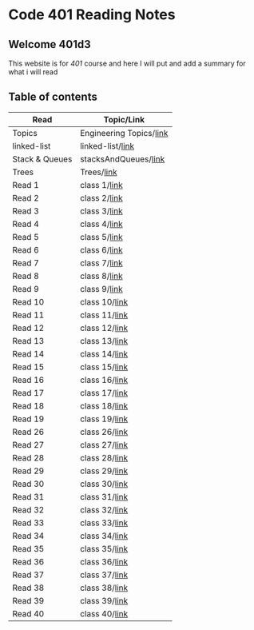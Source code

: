 # Code 401 Reading Notes

## Welcome 401d3

This website is for *401* course and here I will put and add a summary for what i will read 

## Table of contents

| Read    | Topic/Link |
|---------|-----|
| Topics  | Engineering Topics/[link](https://ruwaid-401-advanced-javascript.github.io/reading-Notes/EngineeringTopics)  |
| linked-list| linked-list/[link](https://ruwaid-401-advanced-javascript.github.io/reading-Notes/linked-list)            |
| Stack & Queues| stacksAndQueues/[link](https://ruwaid-401-advanced-javascript.github.io/reading-Notes/stacksAndQueues) |
| Trees   | Trees/[link](https://ruwaid-401-advanced-javascript.github.io/reading-Notes/trees)                           |
| Read 1  | class 1/[link](https://ruwaid-401-advanced-javascript.github.io/reading-Notes/class-01)                      |
| Read 2  | class 2/[link](https://ruwaid-401-advanced-javascript.github.io/reading-Notes/class-02)                      |
| Read 3  | class 3/[link](https://ruwaid-401-advanced-javascript.github.io/reading-Notes/class-03)                      |
| Read 4  | class 4/[link](https://ruwaid-401-advanced-javascript.github.io/reading-Notes/class-04)                      |
| Read 5  | class 5/[link](https://ruwaid-401-advanced-javascript.github.io/reading-Notes/class-05)                      |
| Read 6  | class 6/[link](https://ruwaid-401-advanced-javascript.github.io/reading-Notes/class-06)                      |
| Read 7  | class 7/[link](https://ruwaid-401-advanced-javascript.github.io/reading-Notes/class-07)                      |
| Read 8  | class 8/[link](https://ruwaid-401-advanced-javascript.github.io/reading-Notes/class-08)                      |
| Read 9  | class 9/[link](https://ruwaid-401-advanced-javascript.github.io/reading-Notes/class-09)                      |
| Read 10 | class 10/[link](https://ruwaid-401-advanced-javascript.github.io/reading-Notes/stacksAndQueues)              |
| Read 11 | class 11/[link](https://ruwaid-401-advanced-javascript.github.io/reading-Notes/class-11)                     |
| Read 12 | class 12/[link](https://ruwaid-401-advanced-javascript.github.io/reading-Notes/class-12)                     |
| Read 13 | class 13/[link](https://ruwaid-401-advanced-javascript.github.io/reading-Notes/class-13)                     |
| Read 14 | class 14/[link](https://ruwaid-401-advanced-javascript.github.io/reading-Notes/class-14)                     |
| Read 15 | class 15/[link](https://ruwaid-401-advanced-javascript.github.io/reading-Notes/trees)                        |
| Read 16 | class 16/[link](https://ruwaid-401-advanced-javascript.github.io/reading-Notes/class-16)                     |
| Read 17 | class 17/[link](https://ruwaid-401-advanced-javascript.github.io/reading-Notes/class-17)                     |
| Read 18 | class 18/[link](https://ruwaid-401-advanced-javascript.github.io/reading-Notes/class-18)                     |
| Read 19 | class 19/[link](https://ruwaid-401-advanced-javascript.github.io/reading-Notes/class-19)                     |
| Read 26 | class 26/[link](https://ruwaid-401-advanced-javascript.github.io/reading-Notes/class-26)                     |
| Read 27 | class 27/[link](https://ruwaid-401-advanced-javascript.github.io/reading-Notes/class-27)                     |
| Read 28 | class 28/[link](https://ruwaid-401-advanced-javascript.github.io/reading-Notes/class-28)                     |
| Read 29 | class 29/[link](https://ruwaid-401-advanced-javascript.github.io/reading-Notes/class-29)                     |
| Read 30 | class 30/[link](https://ruwaid-401-advanced-javascript.github.io/reading-Notes/hashTable)                    |
| Read 31 | class 31/[link](https://ruwaid-401-advanced-javascript.github.io/reading-Notes/class-31)                     |
| Read 32 | class 32/[link](https://ruwaid-401-advanced-javascript.github.io/reading-Notes/class-32)                     |
| Read 33 | class 33/[link](https://ruwaid-401-advanced-javascript.github.io/reading-Notes/class-33)                     |
| Read 34 | class 34/[link](https://ruwaid-401-advanced-javascript.github.io/reading-Notes/class-34)                     |
| Read 35 | class 35/[link](https://ruwaid-401-advanced-javascript.github.io/reading-Notes/class-35)                     |
| Read 36 | class 36/[link](https://ruwaid-401-advanced-javascript.github.io/reading-Notes/class-36)                     |
| Read 37 | class 37/[link](https://ruwaid-401-advanced-javascript.github.io/reading-Notes/class-37)                     |
| Read 38 | class 38/[link](https://ruwaid-401-advanced-javascript.github.io/reading-Notes/class-38)                     |
| Read 39 | class 39/[link](https://ruwaid-401-advanced-javascript.github.io/reading-Notes/class-39)                     |
| Read 40 | class 40/[link](https://ruwaid-401-advanced-javascript.github.io/reading-Notes/class-40)                     |
